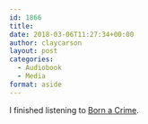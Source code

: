 ```yaml
---
id: 1866
title: 
date: 2018-03-06T11:27:34+00:00
author: claycarson
layout: post
categories: 
  - Audiobook
  - Media
format: aside
---
```

I finished listening to [Born a Crime](https://audible.com/pd/Bios-Memoirs/Born-a-Crime-Audiobook/B01IW9TQPK?serial=&).<!--more-->